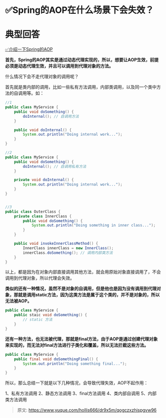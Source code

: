 # ✅Spring的AOP在什么场景下会失效？


# 典型回答

[✅介绍一下Spring的AOP](https://www.yuque.com/hollis666/dr9x5m/nget4r5wl2imegi7?view=doc_embed)

**首先，Spring的AOP其实是通过动态代理实现的，所以，想要让AOP生效，前提必须是动态代理生效，并且可以调用到代理对象的方法。**

什么情况下会不走代理对象的调用呢？

首先就是类内部的调用，比如一些私有方法调用，内部类调用，以及同一个类中方法的自调用等。如：

```java
//1
public class MyService {
    public void doSomething() {
        doInternal(); // 自调用方法
    }

    public void doInternal() {
        System.out.println("Doing internal work...");
    }
}

//2
public class MyService {
    public void doSomething() {
        doInternal(); // 自调用私有方法
    }

    private void doInternal() {
        System.out.println("Doing internal work...");
    }
}


//3
public class OuterClass {
    private class InnerClass {
        public void doSomething() {
            System.out.println("Doing something in inner class...");
        }
    }

    public void invokeInnerClassMethod() {
        InnerClass innerClass = new InnerClass();
        innerClass.doSomething(); // 调用内部类方法
    }
}
```

以上，都是因为在对象内部直接调用其他方法，就会用原始对象直接调用了，不会调用到代理对象，所以代理会失效。

**类似的还有一种情况，虽然不是对象的自调用，但是他也是因为没有调用到代理对象，那就是调用static方法，因为这类方法是属于这个类的，并不是对象的，所以无法被AOP。**

```java
public class MyService {
    public staic void doSomething() {
        // static 方法
    }
}
```

**还有一种方法，也无法被代理，那就是final方法，由于AOP是通过创建代理对象来实现的，而无法对final方法进行子类化和覆盖，所以无法拦截这些方法。**

```java
public class MyService {
    public final void doSomethingFinal() {
        System.out.println("Doing something final...");
    }
}
```


所以，那么总结一下就是以下几种情况，会导致代理失效，AOP不起作用：

1、私有方法调用
2、静态方法调用
3、final方法调用
4、类内部自调用
5、内部类方法调用


> 原文: <https://www.yuque.com/hollis666/dr9x5m/qogczxzhispgvw96>